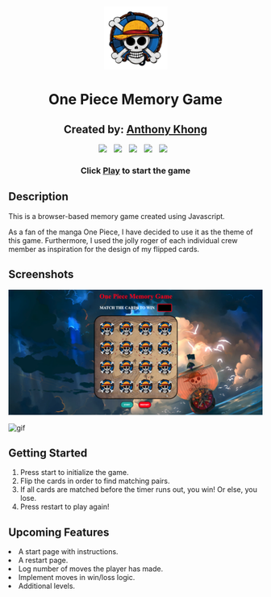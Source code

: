 <div align="center">

![image](./imgs/back.png)

# One Piece Memory Game

</div>

<div align="center">

## Created by: [Anthony Khong](https://github.com/anthonykhong)

<img width="30px" style="padding-right:10px;" src="https://cdn.jsdelivr.net/gh/devicons/devicon/icons/javascript/javascript-plain.svg" />
<img  width="30px" style="padding-right:10px;" src="https://cdn.jsdelivr.net/gh/devicons/devicon/icons/html5/html5-plain-wordmark.svg" />
<img width="30px" style="padding-right:10px;" src="https://cdn.jsdelivr.net/gh/devicons/devicon/icons/css3/css3-plain-wordmark.svg" />
<img width="30px" style="padding-right:10px;" src="https://cdn.jsdelivr.net/gh/devicons/devicon/icons/github/github-original-wordmark.svg" />
<img width="30px" style="padding-right:10px;" src="https://cdn.jsdelivr.net/gh/devicons/devicon/icons/vscode/vscode-original.svg" />
</div>

<div align="center">

### Click [Play](https://anthonykhong.github.io/concentrationGame/) to start the game

</div>

## Description

<p>This is a browser-based memory game created using Javascript.</p>
<p>As a fan of the manga One Piece, I have decided to use it as the theme of this game. Furthermore, I used the jolly roger of each individual crew member as inspiration for the design of my flipped cards.</p>

<div align="center">

</div>

## Screenshots

![main image](./imgs/main.png)

![gif](./imgs/maingif.gif)

## Getting Started

1. Press start to initialize the game.
2. Flip the cards in order to find matching pairs.
3. If all cards are matched before the timer runs out, you win! Or else, you lose.
4. Press restart to play again!

## Upcoming Features

<li>A start page with instructions.</li>
<li>A restart page.</li>
<li>Log number of moves the player has made.</li>
<li>Implement moves in win/loss logic.</li>
<li>Additional levels.</li>
